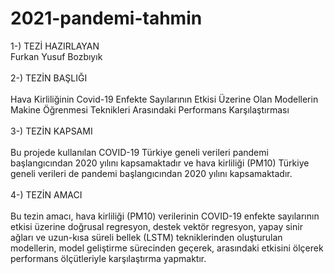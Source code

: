 # 2021-pandemi-tahmin
1-) TEZİ HAZIRLAYAN <br/>
  Furkan Yusuf Bozbıyık <br/><br/>
2-) TEZİN BAŞLIĞI <br/><br/>
  Hava Kirliliğinin Covid-19 Enfekte Sayılarının Etkisi Üzerine Olan Modellerin Makine Öğrenmesi Teknikleri Arasındaki Performans Karşılaştırması<br/><br/>
3-) TEZİN KAPSAMI <br/><br/>
  Bu projede kullanılan COVID-19 Türkiye geneli verileri pandemi başlangıcından 2020 yılını kapsamaktadır ve hava kirliliği (PM10) Türkiye geneli verileri de pandemi başlangıcından 2020 yılını kapsamaktadır. <br/><br/>
4-) TEZİN AMACI <br/><br/>
  Bu tezin amacı, hava kirliliği (PM10) verilerinin COVID-19 enfekte sayılarının etkisi üzerine doğrusal regresyon, destek vektör regresyon, yapay sinir ağları ve uzun-kısa süreli bellek (LSTM) tekniklerinden oluşturulan modellerin, model geliştirme sürecinden geçerek, arasındaki etkisini ölçerek performans ölçütleriyle karşılaştırma yapmaktır.<br/>
